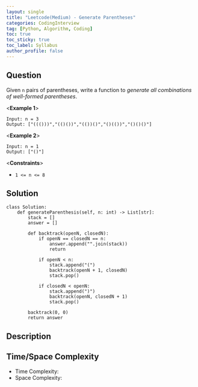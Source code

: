 ```yaml
---
layout: single
title: "Leetcode(Medium) - Generate Parentheses"
categories: CodingInterview
tag: [Python, Algorithm, Coding]
toc: true
toc_sticky: true
toc_label: Syllabus
author_profile: false
---
```


## Question

Given `n` pairs of parentheses, write a function to _generate all combinations of well-formed parentheses_.

<**Example 1**>

```
Input: n = 3
Output: ["((()))","(()())","(())()","()(())","()()()"]
```

<**Example 2**>

```
Input: n = 1
Output: ["()"]
```

<**Constraints**>

- `1 <= n <= 8`

## Solution

```
class Solution:
    def generateParenthesis(self, n: int) -> List[str]:
        stack = []
        answer = []

        def backtrack(openN, closedN):
            if openN == closedN == n:
                answer.append("".join(stack))
                return

            if openN < n:
                stack.append("(")
                backtrack(openN + 1, closedN)
                stack.pop()

            if closedN < openN:
                stack.append(")")
                backtrack(openN, closedN + 1)
                stack.pop()

        backtrack(0, 0)
        return answer
```

## Description

## Time/Space Complexity

- Time Complexity:
- Space Complexity:
